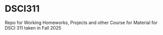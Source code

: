 # DSCI311
Repo for Working Homeworks, Projects and other Course for Material for DSCI 311 taken in Fall 2025
